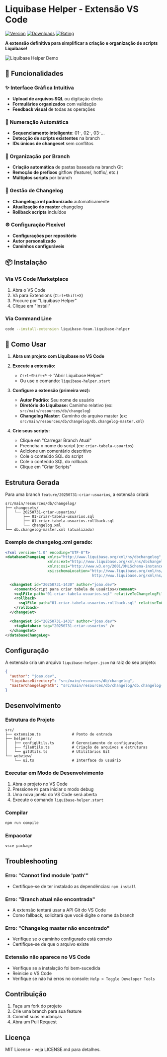 # Liquibase Helper - Extensão VS Code

[![Version](https://img.shields.io/badge/version-1.0.0-blue.svg)](https://marketplace.visualstudio.com/items?itemName=liquibase-team.liquibase-helper)
[![Downloads](https://img.shields.io/badge/downloads-0+-brightgreen.svg)](https://marketplace.visualstudio.com/items?itemName=liquibase-team.liquibase-helper)
[![Rating](https://img.shields.io/badge/rating-⭐⭐⭐⭐⭐-yellow.svg)](https://marketplace.visualstudio.com/items?itemName=liquibase-team.liquibase-helper)

**A extensão definitiva para simplificar a criação e organização de scripts Liquibase!**

![Liquibase Helper Demo](https://raw.githubusercontent.com/liquibase-team/liquibase-helper/main/media/demo.gif)

## 🚀 Funcionalidades

### ✨ **Interface Gráfica Intuitiva**
- **Upload de arquivos SQL** ou digitação direta
- **Formulários organizados** com validação
- **Feedback visual** de todas as operações

### 🔢 **Numeração Automática**
- **Sequenciamento inteligente**: 01-, 02-, 03-...
- **Detecção de scripts existentes** na branch
- **IDs únicos de changeset** sem conflitos

### 📁 **Organização por Branch**
- **Criação automática** de pastas baseada na branch Git
- **Remoção de prefixos** gitflow (feature/, hotfix/, etc.)
- **Múltiplos scripts** por branch

### 🔄 **Gestão de Changelog**
- **Changelog.xml padronizado** automaticamente
- **Atualização do master** changelog
- **Rollback scripts** incluídos

### ⚙️ **Configuração Flexível**
- **Configurações por repositório**
- **Autor personalizado**
- **Caminhos configuráveis**

## 📦 Instalação

### Via VS Code Marketplace
1. Abra o VS Code
2. Vá para Extensions (`Ctrl+Shift+X`)
3. Procure por "Liquibase Helper"
4. Clique em "Install"

### Via Command Line
```bash
code --install-extension liquibase-team.liquibase-helper
```

## 🎯 Como Usar

1. **Abra um projeto com Liquibase no VS Code**

2. **Execute a extensão:**
   - `Ctrl+Shift+P` → "Abrir Liquibase Helper"
   - Ou use o comando: `liquibase-helper.start`

3. **Configure a extensão (primeira vez):**
   - **Autor Padrão:** Seu nome de usuário
   - **Diretório do Liquibase:** Caminho relativo (ex: `src/main/resources/db/changelog`)
   - **Changelog Master:** Caminho do arquivo master (ex: `src/main/resources/db/changelog/db.changelog-master.xml`)

4. **Crie seus scripts:**
   - Clique em "Carregar Branch Atual"
   - Preencha o nome do script (ex: `criar-tabela-usuarios`)
   - Adicione um comentário descritivo
   - Cole o conteúdo SQL do script
   - Cole o conteúdo SQL do rollback
   - Clique em "Criar Scripts"

## Estrutura Gerada

Para uma branch `feature/20250731-criar-usuarios`, a extensão criará:

```
src/main/resources/db/changelog/
├── changesets/
│   └── 20250731-criar-usuarios/
│       ├── 01-criar-tabela-usuarios.sql
│       ├── 01-criar-tabela-usuarios.rollback.sql
│       └── changelog.xml
└── db.changelog-master.xml (atualizado)
```

### Exemplo de changelog.xml gerado:

```xml
<?xml version="1.0" encoding="UTF-8"?>
<databaseChangeLog xmlns="http://www.liquibase.org/xml/ns/dbchangelog" 
                   xmlns:ext="http://www.liquibase.org/xml/ns/dbchangelog-ext" 
                   xmlns:xsi="http://www.w3.org/2001/XMLSchema-instance" 
                   xsi:schemaLocation="http://www.liquibase.org/xml/ns/dbchangelog-ext http://www.liquibase.org/xml/ns/dbchangelog/dbchangelog-ext.xsd
                                       http://www.liquibase.org/xml/ns/dbchangelog http://www.liquibase.org/xml/ns/dbchangelog/dbchangelog-3.5.xsd">

  <changeSet id="20250731-1430" author="joao.dev"> 
    <comment>Script para criar tabela de usuários</comment> 
    <sqlFile path="01-criar-tabela-usuarios.sql" relativeToChangelogFile="true" endDelimiter="~" /> 
    <rollback>
      <sqlFile path="01-criar-tabela-usuarios.rollback.sql" relativeToChangelogFile="true" endDelimiter="~" /> 
    </rollback>
  </changeSet>

  <changeSet id="20250731-1431" author="joao.dev">
    <tagDatabase tag="20250731-criar-usuarios" />
  </changeSet>
</databaseChangeLog>
```

## Configuração

A extensão cria um arquivo `liquibase-helper.json` na raiz do seu projeto:

```json
{
  "author": "joao.dev",
  "liquibaseDirectory": "src/main/resources/db/changelog",
  "masterChangelogPath": "src/main/resources/db/changelog/db.changelog-master.xml"
}
```

## Desenvolvimento

### Estrutura do Projeto

```
src/
├── extension.ts              # Ponto de entrada
├── helpers/
│   ├── configUtils.ts        # Gerenciamento de configurações
│   ├── fileUtils.ts          # Criação de arquivos e estruturas
│   └── gitUtils.ts           # Utilitários Git
└── webview/
    └── ui.ts                 # Interface do usuário
```

### Executar em Modo de Desenvolvimento

1. Abra o projeto no VS Code
2. Pressione `F5` para iniciar o modo debug
3. Uma nova janela do VS Code será aberta
4. Execute o comando `liquibase-helper.start`

### Compilar

```bash
npm run compile
```

### Empacotar

```bash
vsce package
```

## Troubleshooting

### Erro: "Cannot find module 'path'"
- Certifique-se de ter instalado as dependências: `npm install`

### Erro: "Branch atual não encontrada"
- A extensão tentará usar a API Git do VS Code
- Como fallback, solicitará que você digite o nome da branch

### Erro: "Changelog master não encontrado"
- Verifique se o caminho configurado está correto
- Certifique-se de que o arquivo existe

### Extensão não aparece no VS Code
- Verifique se a instalação foi bem-sucedida
- Reinicie o VS Code
- Verifique se não há erros no console: `Help > Toggle Developer Tools`

## Contribuição

1. Faça um fork do projeto
2. Crie uma branch para sua feature
3. Commit suas mudanças
4. Abra um Pull Request

## Licença

MIT License - veja LICENSE.md para detalhes.
